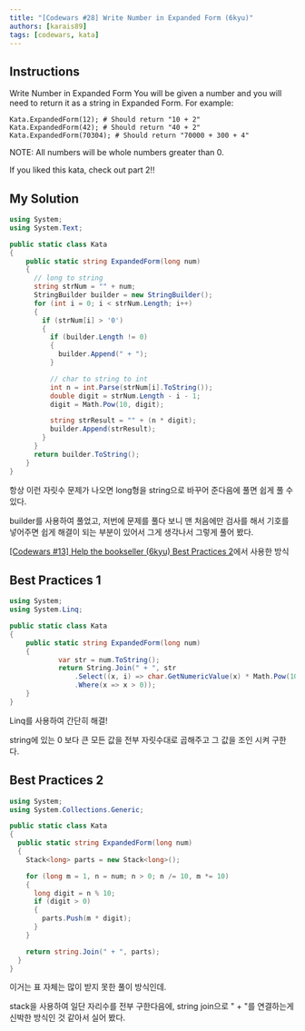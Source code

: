 ```yaml
---
title: "[Codewars #28] Write Number in Expanded Form (6kyu)"
authors: [karais89]
tags: [codewars, kata]
---
```


## Instructions

Write Number in Expanded Form
You will be given a number and you will need to return it as a string in Expanded Form. For example:

```
Kata.ExpandedForm(12); # Should return "10 + 2"
Kata.ExpandedForm(42); # Should return "40 + 2"
Kata.ExpandedForm(70304); # Should return "70000 + 300 + 4"
```

NOTE: All numbers will be whole numbers greater than 0.

If you liked this kata, check out part 2!!

## My Solution

```csharp
using System;
using System.Text;

public static class Kata
{
    public static string ExpandedForm(long num)
    {
      // long to string
      string strNum = "" + num;
      StringBuilder builder = new StringBuilder();
      for (int i = 0; i < strNum.Length; i++)
      {
        if (strNum[i] > '0')
        {
          if (builder.Length != 0)
          {
            builder.Append(" + ");
          }

          // char to string to int
          int n = int.Parse(strNum[i].ToString());
          double digit = strNum.Length - i - 1;
          digit = Math.Pow(10, digit);

          string strResult = "" + (n * digit);
          builder.Append(strResult);
        }
      }
      return builder.ToString();
    }
}
```

항상 이런 자릿수 문제가 나오면 long형을 string으로 바꾸어 준다음에 풀면 쉽게 풀 수 있다.

builder를 사용하여 풀었고, 저번에 문제를 풀다 보니 맨 처음에만 검사를 해서 기호를 넣어주면 쉽게 해결이 되는 부분이 있어서 그게 생각나서 그렇게 풀어 봤다.

[[Codewars #13] Help the bookseller (6kyu) Best Practices 2](2019/01/05/codewars-Help-the-bookseller)에서 사용한 방식

## Best Practices 1

```csharp
using System;
using System.Linq;

public static class Kata
{
    public static string ExpandedForm(long num)
    {
            var str = num.ToString();
            return String.Join(" + ", str
                .Select((x, i) => char.GetNumericValue(x) * Math.Pow(10, str.Length - i - 1))
                .Where(x => x > 0));
    }
}
```

Linq를 사용하여 간단히 해결!

string에 있는 0 보다 큰 모든 값을 전부 자릿수대로 곱해주고 그 값을 조인 시켜 구한다.

## Best Practices 2

```csharp
using System;
using System.Collections.Generic;

public static class Kata
{
  public static string ExpandedForm(long num)
  {
    Stack<long> parts = new Stack<long>();

    for (long m = 1, n = num; n > 0; n /= 10, m *= 10)
    {
      long digit = n % 10;
      if (digit > 0)
      {
        parts.Push(m * digit);
      }
    }

    return string.Join(" + ", parts);
  }
}
```

이거는 표 자체는 많이 받지 못한 풀이 방식인데.

stack을 사용하여 일단 자리수를 전부 구한다음에, string join으로 " + "를 연결하는게 신박한 방식인 것 같아서 실어 봤다.